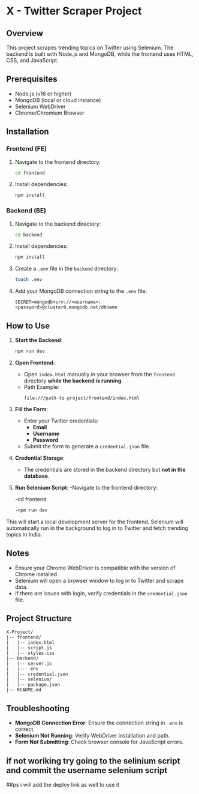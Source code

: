 # X - Twitter Scraper Project

## Overview
This project scrapes trending topics on Twitter using Selenium. The backend is built with Node.js and MongoDB, while the frontend uses HTML, CSS, and JavaScript.

## Prerequisites
- Node.js (v16 or higher)
- MongoDB (local or cloud instance)
- Selenium WebDriver
- Chrome/Chromium Browser

## Installation
### Frontend (FE)
1. Navigate to the frontend directory:
   ```bash
   cd frontend
   ```
2. Install dependencies:
   ```bash
   npm install
   ```

### Backend (BE)
1. Navigate to the backend directory:
   ```bash
   cd backend
   ```
2. Install dependencies:
   ```bash
   npm install
   ```
3. Create a `.env` file in the `backend` directory:
   ```bash
   touch .env
   ```
4. Add your MongoDB connection string to the `.env` file:
   ```
   SECRET=mongodb+srv://<username>:<password>@cluster0.mongodb.net/dbname
   ```

## How to Use
1. **Start the Backend**:
   ```bash
   npm run dev
   ```
2. **Open Frontend**:
   - Open `index.html` manually in your browser from the `frontend` directory **while the backend is running**.
   - Path Example: 
     ```
     file:///path-to-project/frontend/index.html
     ```
3. **Fill the Form**:
   - Enter your Twitter credentials:
     - **Email**
     - **Username**
     - **Password**
   - Submit the form to generate a `credential.json` file.

4. **Credential Storage**:
   - The credentials are stored in the backend directory but **not in the database**.

5. **Run Selenium Script**:
   -Navigate to the frontend directory:
   
   -cd frontend
   ```bash
   -npm run dev
   ```
This will start a local development server for the frontend.
Selenium will automatically run in the background to log in to Twitter and fetch trending topics in India.

## Notes
- Ensure your Chrome WebDriver is compatible with the version of Chrome installed.
- Selenium will open a browser window to log in to Twitter and scrape data.
- If there are issues with login, verify credentials in the `credential.json` file.

## Project Structure
```
X-Project/
|-- frontend/
|   |-- index.html
|   |-- script.js
|   |-- styles.css
|-- backend/
|   |-- server.js
|   |-- .env
|   |-- credential.json
|   |-- selenium/
|   |-- package.json
|-- README.md
```

## Troubleshooting
- **MongoDB Connection Error**: Ensure the connection string in `.env` is correct.
- **Selenium Not Running**: Verify WebDriver installation and path.
- **Form Not Submitting**: Check browser console for JavaScript errors.

## if not woriking try going to the selinium script and commit the username selenium script 

##ps i will add the deploy link as well to use it 

